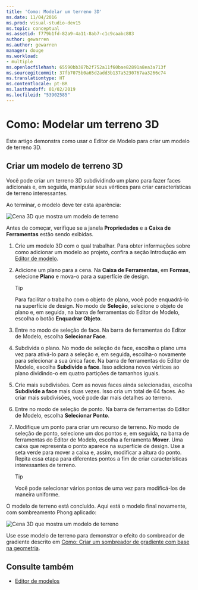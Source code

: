 ```yaml
---
title: 'Como: Modelar um terreno 3D'
ms.date: 11/04/2016
ms.prod: visual-studio-dev15
ms.topic: conceptual
ms.assetid: f779b1fd-82a9-4a11-8ab7-c1c9caabc883
author: gewarren
ms.author: gewarren
manager: douge
ms.workload:
- multiple
ms.openlocfilehash: 65590bb387b2f752a11f60bae82891a8ea3a713f
ms.sourcegitcommit: 37fb7075b0a65d2add3b137a5230767aa3266c74
ms.translationtype: HT
ms.contentlocale: pt-BR
ms.lasthandoff: 01/02/2019
ms.locfileid: "53902585"
---
```

# <a name="how-to-model-3d-terrain"></a>Como: Modelar um terreno 3D

Este artigo demonstra como usar o Editor de Modelo para criar um modelo de terreno 3D.

## <a name="create-a-3d-terrain-model"></a>Criar um modelo de terreno 3D

Você pode criar um terreno 3D subdividindo um plano para fazer faces adicionais e, em seguida, manipular seus vértices para criar características de terreno interessantes.

Ao terminar, o modelo deve ter esta aparência:

![Cena 3D que mostra um modelo de terreno](../designers/media/digit-terrain-model.png)

Antes de começar, verifique se a janela **Propriedades** e a **Caixa de Ferramentas** estão sendo exibidas.

1.  Crie um modelo 3D com o qual trabalhar. Para obter informações sobre como adicionar um modelo ao projeto, confira a seção Introdução em [Editor de modelo](../designers/model-editor.md).

2.  Adicione um plano para a cena. Na **Caixa de Ferramentas**, em **Formas**, selecione **Plano** e mova-o para a superfície de design.

    > [!TIP]
    > Para facilitar o trabalho com o objeto de plano, você pode enquadrá-lo na superfície de design. No modo de **Seleção**, selecione o objeto de plano e, em seguida, na barra de ferramentas do Editor de Modelo, escolha o botão **Enquadrar Objeto**.

3.  Entre no modo de seleção de face. Na barra de ferramentas do Editor de Modelo, escolha **Selecionar Face**.

4.  Subdivida o plano. No modo de seleção de face, escolha o plano uma vez para ativá-lo para a seleção e, em seguida, escolha-o novamente para selecionar a sua única face. Na barra de ferramentas do Editor de Modelo, escolha **Subdivide a face**. Isso adiciona novos vértices ao plano dividindo-o em quatro partições de tamanhos iguais.

5.  Crie mais subdivisões. Com as novas faces ainda selecionadas, escolha **Subdivide a face** mais duas vezes. Isso cria um total de 64 faces. Ao criar mais subdivisões, você pode dar mais detalhes ao terreno.

6.  Entre no modo de seleção de ponto. Na barra de ferramentas do Editor de Modelo, escolha **Selecionar Ponto**.

7.  Modifique um ponto para criar um recurso de terreno. No modo de seleção de ponto, selecione um dos pontos e, em seguida, na barra de ferramentas do Editor de Modelo, escolha a ferramenta **Mover**. Uma caixa que representa o ponto aparece na superfície de design. Use a seta verde para mover a caixa e, assim, modificar a altura do ponto. Repita essa etapa para diferentes pontos a fim de criar características interessantes de terreno.

    > [!TIP]
    > Você pode selecionar vários pontos de uma vez para modificá-los de maneira uniforme.

O modelo de terreno está concluído. Aqui está o modelo final novamente, com sombreamento Phong aplicado:

![Cena 3D que mostra um modelo de terreno](../designers/media/digit-terrain-model.png)

Use esse modelo de terreno para demonstrar o efeito do sombreador de gradiente descrito em [Como: Criar um sombreador de gradiente com base na geometria](../designers/how-to-create-a-geometry-based-gradient-shader.md).

## <a name="see-also"></a>Consulte também

- [Editor de modelos](../designers/model-editor.md)